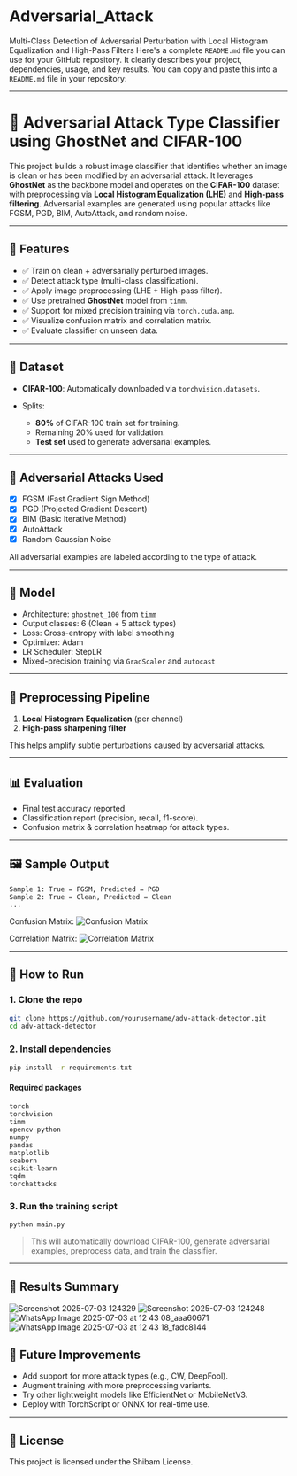 # Adversarial_Attack
Multi-Class Detection of Adversarial Perturbation with Local Histogram Equalization and High-Pass Filters
Here's a complete `README.md` file you can use for your GitHub repository. It clearly describes your project, dependencies, usage, and key results. You can copy and paste this into a `README.md` file in your repository:

---

# 🔐 Adversarial Attack Type Classifier using GhostNet and CIFAR-100

This project builds a robust image classifier that identifies whether an image is clean or has been modified by an adversarial attack. It leverages **GhostNet** as the backbone model and operates on the **CIFAR-100** dataset with preprocessing via **Local Histogram Equalization (LHE)** and **High-pass filtering**. Adversarial examples are generated using popular attacks like FGSM, PGD, BIM, AutoAttack, and random noise.

---

## 📌 Features

* ✅ Train on clean + adversarially perturbed images.
* ✅ Detect attack type (multi-class classification).
* ✅ Apply image preprocessing (LHE + High-pass filter).
* ✅ Use pretrained **GhostNet** model from `timm`.
* ✅ Support for mixed precision training via `torch.cuda.amp`.
* ✅ Visualize confusion matrix and correlation matrix.
* ✅ Evaluate classifier on unseen data.

---

## 📁 Dataset

* **CIFAR-100**: Automatically downloaded via `torchvision.datasets`.
* Splits:

  * **80%** of CIFAR-100 train set for training.
  * Remaining 20% used for validation.
  * **Test set** used to generate adversarial examples.

---

## 🧪 Adversarial Attacks Used

* [x] FGSM (Fast Gradient Sign Method)
* [x] PGD (Projected Gradient Descent)
* [x] BIM (Basic Iterative Method)
* [x] AutoAttack
* [x] Random Gaussian Noise

All adversarial examples are labeled according to the type of attack.

---

## 🧠 Model

* Architecture: `ghostnet_100` from [`timm`](https://github.com/rwightman/pytorch-image-models)
* Output classes: 6 (Clean + 5 attack types)
* Loss: Cross-entropy with label smoothing
* Optimizer: Adam
* LR Scheduler: StepLR
* Mixed-precision training via `GradScaler` and `autocast`

---

## 🔄 Preprocessing Pipeline

1. **Local Histogram Equalization** (per channel)
2. **High-pass sharpening filter**

This helps amplify subtle perturbations caused by adversarial attacks.

---

## 📊 Evaluation

* Final test accuracy reported.
* Classification report (precision, recall, f1-score).
* Confusion matrix & correlation heatmap for attack types.

---

## 🖼 Sample Output

```text
Sample 1: True = FGSM, Predicted = PGD  
Sample 2: True = Clean, Predicted = Clean  
...
```

Confusion Matrix:
![Confusion Matrix](./images/confusion_matrix.png)

Correlation Matrix:
![Correlation Matrix](./images/correlation_matrix.png)

---

## 🚀 How to Run

### 1. Clone the repo

```bash
git clone https://github.com/yourusername/adv-attack-detector.git
cd adv-attack-detector
```

### 2. Install dependencies

```bash
pip install -r requirements.txt
```

#### Required packages

```text
torch
torchvision
timm
opencv-python
numpy
pandas
matplotlib
seaborn
scikit-learn
tqdm
torchattacks
```

### 3. Run the training script

```bash
python main.py
```

> This will automatically download CIFAR-100, generate adversarial examples, preprocess data, and train the classifier.

---

## 📎 Results Summary

![Screenshot 2025-07-03 124329](https://github.com/user-attachments/assets/58aabbdf-5f6f-4ca5-b88c-63abf8fb87a8)
![Screenshot 2025-07-03 124248](https://github.com/user-attachments/assets/97356ad4-e017-4217-b71c-62dc3cc9aaa3)
![WhatsApp Image 2025-07-03 at 12 43 08_aaa60671](https://github.com/user-attachments/assets/820328bf-1f31-42fe-b8ce-a2a93c3232fc)
![WhatsApp Image 2025-07-03 at 12 43 18_fadc8144](https://github.com/user-attachments/assets/d1aa1a67-d97e-40a5-bd33-c724f8d2648f)





## 📌 Future Improvements

* Add support for more attack types (e.g., CW, DeepFool).
* Augment training with more preprocessing variants.
* Try other lightweight models like EfficientNet or MobileNetV3.
* Deploy with TorchScript or ONNX for real-time use.

---

## 📜 License

This project is licensed under the Shibam License.





